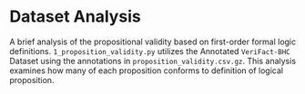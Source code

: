 # Dataset Analysis

A brief analysis of the propositional validity based on first-order formal logic definitions. `1_proposition_validity.py` utilizes the Annotated `VeriFact-BHC` Dataset using the annotations in `proposition_validity.csv.gz`. This analysis examines how many of each proposition conforms to definition of logical proposition.
